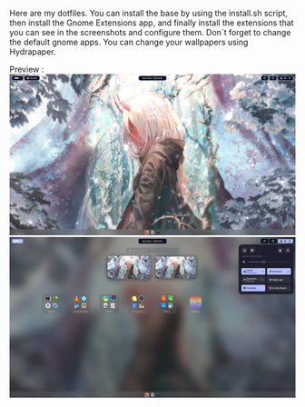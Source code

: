Here are my dotfiles.
You can install the base by using the install.sh script, then install the Gnome Extensions app, and finally install the extensions that you can see in the screenshots and configure them.
Don´t forget to change the default gnome apps.
You can change your wallpapers using Hydrapaper.

Preview :
![Desktop](./preview/desktop.png)
![App Menu](./preview/app-menu.png)
